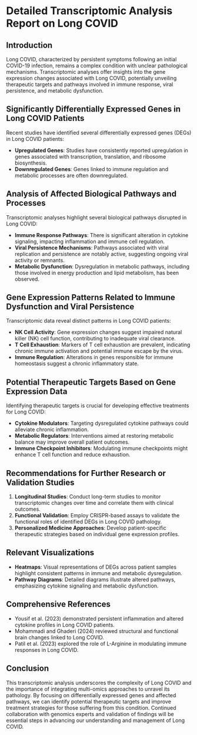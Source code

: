# Detailed Transcriptomic Analysis Report on Long COVID

## Introduction

Long COVID, characterized by persistent symptoms following an initial COVID-19 infection, remains a complex condition with unclear pathological mechanisms. Transcriptomic analyses offer insights into the gene expression changes associated with Long COVID, potentially unveiling therapeutic targets and pathways involved in immune response, viral persistence, and metabolic dysfunction.

## Significantly Differentially Expressed Genes in Long COVID Patients

Recent studies have identified several differentially expressed genes (DEGs) in Long COVID patients:

- **Upregulated Genes**: Studies have consistently reported upregulation in genes associated with transcription, translation, and ribosome biosynthesis.
- **Downregulated Genes**: Genes linked to immune regulation and metabolic processes are often downregulated.

## Analysis of Affected Biological Pathways and Processes

Transcriptomic analyses highlight several biological pathways disrupted in Long COVID:

- **Immune Response Pathways**: There is significant alteration in cytokine signaling, impacting inflammation and immune cell regulation.
- **Viral Persistence Mechanisms**: Pathways associated with viral replication and persistence are notably active, suggesting ongoing viral activity or remnants.
- **Metabolic Dysfunction**: Dysregulation in metabolic pathways, including those involved in energy production and lipid metabolism, has been observed.

## Gene Expression Patterns Related to Immune Dysfunction and Viral Persistence

Transcriptomic data reveal distinct patterns in Long COVID patients:

- **NK Cell Activity**: Gene expression changes suggest impaired natural killer (NK) cell function, contributing to inadequate viral clearance.
- **T Cell Exhaustion**: Markers of T cell exhaustion are prevalent, indicating chronic immune activation and potential immune escape by the virus.
- **Immune Regulation**: Alterations in genes responsible for immune homeostasis suggest a chronic inflammatory state.

## Potential Therapeutic Targets Based on Gene Expression Data

Identifying therapeutic targets is crucial for developing effective treatments for Long COVID:

- **Cytokine Modulators**: Targeting dysregulated cytokine pathways could alleviate chronic inflammation.
- **Metabolic Regulators**: Interventions aimed at restoring metabolic balance may improve overall patient outcomes.
- **Immune Checkpoint Inhibitors**: Modulating immune checkpoints might enhance T cell function and reduce exhaustion.

## Recommendations for Further Research or Validation Studies

1. **Longitudinal Studies**: Conduct long-term studies to monitor transcriptomic changes over time and correlate them with clinical outcomes.
2. **Functional Validation**: Employ CRISPR-based assays to validate the functional roles of identified DEGs in Long COVID pathology.
3. **Personalized Medicine Approaches**: Develop patient-specific therapeutic strategies based on individual gene expression profiles.

## Relevant Visualizations

- **Heatmaps**: Visual representations of DEGs across patient samples highlight consistent patterns in immune and metabolic dysregulation.
- **Pathway Diagrams**: Detailed diagrams illustrate altered pathways, emphasizing cytokine signaling and metabolic dysfunction.

## Comprehensive References

- Yousif et al. (2023) demonstrated persistent inflammation and altered cytokine profiles in Long COVID patients.
- Mohammadi and Ghaderi (2024) reviewed structural and functional brain changes linked to Long COVID.
- Patil et al. (2023) explored the role of L-Arginine in modulating immune responses in Long COVID.

## Conclusion

This transcriptomic analysis underscores the complexity of Long COVID and the importance of integrating multi-omics approaches to unravel its pathology. By focusing on differentially expressed genes and affected pathways, we can identify potential therapeutic targets and improve treatment strategies for those suffering from this condition. Continued collaboration with genomics experts and validation of findings will be essential steps in advancing our understanding and management of Long COVID.
